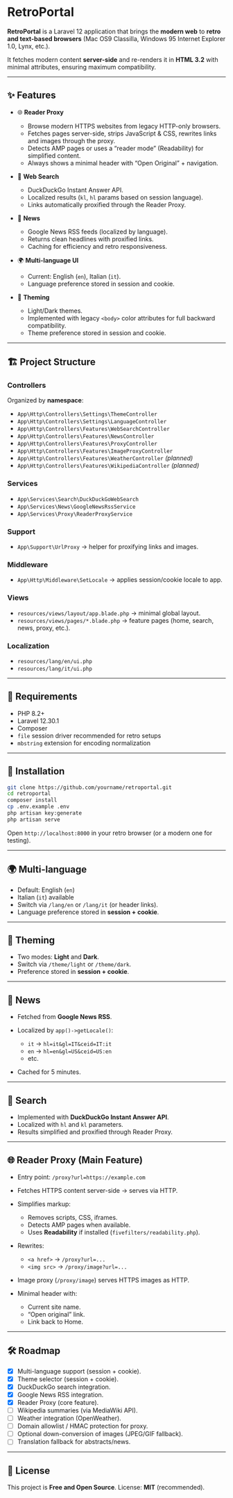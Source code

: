 # RetroPortal

**RetroPortal** is a Laravel 12 application that brings the **modern web** to **retro and text-based browsers** (Mac OS9 Classilla, Windows 95 Internet Explorer 1.0, Lynx, etc.).

It fetches modern content **server-side** and re-renders it in **HTML 3.2** with minimal attributes, ensuring maximum compatibility.

---

## ✨ Features

* 🌐 **Reader Proxy**

    * Browse modern HTTPS websites from legacy HTTP-only browsers.
    * Fetches pages server-side, strips JavaScript & CSS, rewrites links and images through the proxy.
    * Detects AMP pages or uses a “reader mode” (Readability) for simplified content.
    * Always shows a minimal header with “Open Original” + navigation.

* 🔎 **Web Search**

    * DuckDuckGo Instant Answer API.
    * Localized results (`kl`, `hl` params based on session language).
    * Links automatically proxified through the Reader Proxy.

* 📰 **News**

    * Google News RSS feeds (localized by language).
    * Returns clean headlines with proxified links.
    * Caching for efficiency and retro responsiveness.

* 🌍 **Multi-language UI**

    * Current: English (`en`), Italian (`it`).
    * Language preference stored in session and cookie.

* 🎨 **Theming**

    * Light/Dark themes.
    * Implemented with legacy `<body>` color attributes for full backward compatibility.
    * Theme preference stored in session and cookie.

---

## 🏗 Project Structure

### Controllers

Organized by **namespace**:

* `App\Http\Controllers\Settings\ThemeController`
* `App\Http\Controllers\Settings\LanguageController`
* `App\Http\Controllers\Features\WebSearchController`
* `App\Http\Controllers\Features\NewsController`
* `App\Http\Controllers\Features\ProxyController`
* `App\Http\Controllers\Features\ImageProxyController`
* `App\Http\Controllers\Features\WeatherController` *(planned)*
* `App\Http\Controllers\Features\WikipediaController` *(planned)*

### Services

* `App\Services\Search\DuckDuckGoWebSearch`
* `App\Services\News\GoogleNewsRssService`
* `App\Services\Proxy\ReaderProxyService`

### Support

* `App\Support\UrlProxy` → helper for proxifying links and images.

### Middleware

* `App\Http\Middleware\SetLocale` → applies session/cookie locale to app.

### Views

* `resources/views/layout/app.blade.php` → minimal global layout.
* `resources/views/pages/*.blade.php` → feature pages (home, search, news, proxy, etc.).

### Localization

* `resources/lang/en/ui.php`
* `resources/lang/it/ui.php`

---

## 🔌 Requirements

* PHP 8.2+
* Laravel 12.30.1
* Composer
* `file` session driver recommended for retro setups
* `mbstring` extension for encoding normalization

---

## 🚀 Installation

```bash
git clone https://github.com/yourname/retroportal.git
cd retroportal
composer install
cp .env.example .env
php artisan key:generate
php artisan serve
```

Open `http://localhost:8000` in your retro browser (or a modern one for testing).

---

## 🌍 Multi-language

* Default: English (`en`)
* Italian (`it`) available
* Switch via `/lang/en` or `/lang/it` (or header links).
* Language preference stored in **session + cookie**.

---

## 🎨 Theming

* Two modes: **Light** and **Dark**.
* Switch via `/theme/light` or `/theme/dark`.
* Preference stored in **session + cookie**.

---

## 📰 News

* Fetched from **Google News RSS**.
* Localized by `app()->getLocale()`:

    * `it` → `hl=it&gl=IT&ceid=IT:it`
    * `en` → `hl=en&gl=US&ceid=US:en`
    * etc.
* Cached for 5 minutes.

---

## 🔎 Search

* Implemented with **DuckDuckGo Instant Answer API**.
* Localized with `hl` and `kl` parameters.
* Results simplified and proxified through Reader Proxy.

---

## 🌐 Reader Proxy (Main Feature)

* Entry point: `/proxy?url=https://example.com`
* Fetches HTTPS content server-side → serves via HTTP.
* Simplifies markup:

    * Removes scripts, CSS, iframes.
    * Detects AMP pages when available.
    * Uses **Readability** if installed (`fivefilters/readability.php`).
* Rewrites:

    * `<a href>` → `/proxy?url=...`
    * `<img src>` → `/proxy/image?url=...`
* Image proxy (`/proxy/image`) serves HTTPS images as HTTP.
* Minimal header with:

    * Current site name.
    * “Open original” link.
    * Link back to Home.

---

## 🛠 Roadmap

* [x] Multi-language support (session + cookie).
* [x] Theme selector (session + cookie).
* [x] DuckDuckGo search integration.
* [x] Google News RSS integration.
* [x] Reader Proxy (core feature).
* [ ] Wikipedia summaries (via MediaWiki API).
* [ ] Weather integration (OpenWeather).
* [ ] Domain allowlist / HMAC protection for proxy.
* [ ] Optional down-conversion of images (JPEG/GIF fallback).
* [ ] Translation fallback for abstracts/news.

---

## 📜 License

This project is **Free and Open Source**. License: **MIT** (recommended).
